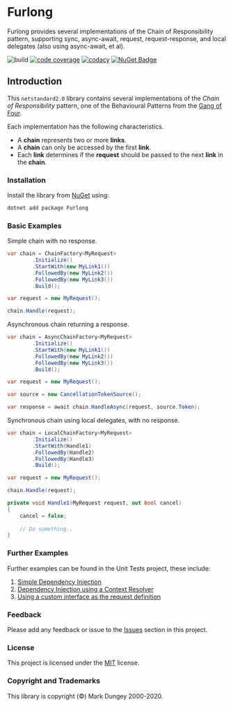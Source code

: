 # Furlong
Furlong provides several implementations of the Chain of Responsibility pattern, supporting sync, async-await, request, request-response, and local delegates (also using async-await, et al).

![build](https://github.com/dungeym/Furlong/workflows/build/badge.svg) 
[![code coverage](https://codecov.io/gh/dungeym/Furlong/branch/master/graph/badge.svg)](https://codecov.io/gh/dungeym/Furlong) 
[![codacy](https://app.codacy.com/project/badge/Grade/9cf7e0c25cc441a3a386f9adb0d46403)](https://www.codacy.com/manual/dungeym/Furlong?utm_source=github.com&amp;utm_medium=referral&amp;utm_content=dungeym/Furlong&amp;utm_campaign=Badge_Grade) 
[![NuGet Badge](https://buildstats.info/nuget/Furlong)](https://www.nuget.org/packages/Furlong/)

## Introduction
This ```netstandard2.0``` library contains several implementations of the *Chain of Responsibility* pattern, one of the Behavioural Patterns from the [Gang of Four](http://wiki.c2.com/?GangOfFour).  

Each implementation has the following characteristics.
-  A **chain** represents two or more **links**.
-  A **chain** can only be accessed by the first **link**.
-  Each **link** determines if the **request** should be passed to the next **link** in the **chain**.

### Installation
Install the library from <a target="_blank" href="https://www.nuget.org/packages/Furlong/" title="Furlong on NuGet">NuGet</a> using:
``` csharp
dotnet add package Furlong
```

### Basic Examples
Simple chain with no response.
```csharp
var chain = ChainFactory<MyRequest>
		.Initialize()
		.StartWith(new MyLink1())
		.FollowedBy(new MyLink2())
		.FollowedBy(new MyLink3())
		.Build();

var request = new MyRequest();

chain.Handle(request);
```

Asynchronous chain returning a response.
```csharp
var chain = AsyncChainFactory<MyRequest>
		.Initialize()
		.StartWith(new MyLink1())
		.FollowedBy(new MyLink2())
		.FollowedBy(new MyLink3())
		.Build();

var request = new MyRequest();

var source = new CancellationTokenSource();

var response = await chain.HandleAsync(request, source.Token);
```

Synchronous chain using local delegates, with no response.
```csharp
var chain = LocalChainFactory<MyRequest>
		.Initialize()
		.StartWith(Handle1)
		.FollowedBy(Handle2)
		.FollowedBy(Handle3)
		.Build();

var request = new MyRequest();

chain.Handle(request);

private void Handle1(MyRequest request, out bool cancel)
{
	cancel = false;
	
	// Do something..
}
```

### Further Examples 
Further examples can be found in the Unit Tests project, these include:
1. [Simple Dependency Injection](https://github.com/dungeym/Furlong/blob/master/src/Furlong.UnitTests/DependencyInjection/FurlongInterface/FurlongInterface_Tests.cs)
1. [Dependency Injection using a Context Resolver](https://github.com/dungeym/Furlong/blob/master/src/Furlong.UnitTests/DependencyInjection/ContextResolver/ContextDriven_Tests.cs)
1. [Using a custom interface as the request definition](https://github.com/dungeym/Furlong/blob/master/src/Furlong.UnitTests/DependencyInjection/CustomInterface/CustomInterface_Tests.cs)

### Feedback
Please add any feedback or issue to the [Issues](https://github.com/dungeym/Furlong/issues) section in this project.

### License
This project is licensed under the [MIT](https://choosealicense.com/licenses/mit/) license.

### Copyright and Trademarks
This library is copyright (©) Mark Dungey 2000-2020.
